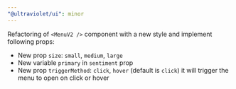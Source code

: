 ```yaml
---
"@ultraviolet/ui": minor
---
```


Refactoring of `<MenuV2 />` component with a new style and implement following props:
- New prop `size`: `small`, `medium`, `large`
- New variable `primary` in `sentiment` prop
- New prop `triggerMethod`: `click`, `hover` (default is `click`) it will trigger the menu to open on click or hover
